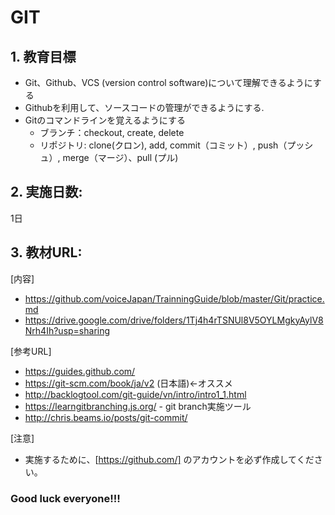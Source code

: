 # GIT

## 1. 教育目標
- Git、Github、VCS (version control software)について理解できるようにする
- Githubを利用して、ソースコードの管理ができるようにする.
- Gitのコマンドラインを覚えるようにする
	+ ブランチ：checkout, create, delete
  	+ リポジトリ: clone(クロン), add, commit（コミット）, push（プッシュ）, merge（マージ）、pull (プル)

## 2. 実施日数:
1日
## 3. 教材URL:
[内容]
- https://github.com/voiceJapan/TrainningGuide/blob/master/Git/practice.md
- https://drive.google.com/drive/folders/1Tj4h4rTSNUl8V5OYLMgkyAylV8Nrh4Ih?usp=sharing

[参考URL]
- https://guides.github.com/
- https://git-scm.com/book/ja/v2 (日本語)←オススメ 
- http://backlogtool.com/git-guide/vn/intro/intro1_1.html
- https://learngitbranching.js.org/ - git branch実施ツール
- http://chris.beams.io/posts/git-commit/	
	
[注意]
- 実施するために、[https://github.com/] のアカウントを必ず作成してください。

### Good luck everyone!!!
